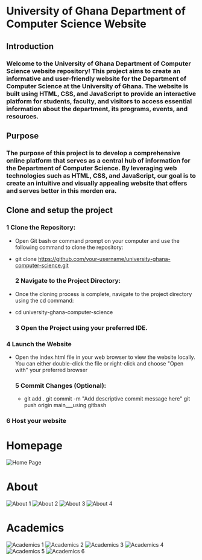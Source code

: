 # University of Ghana Department of Computer Science Website
## Introduction
### Welcome to the University of Ghana Department of Computer Science website repository! This project aims to create an informative and user-friendly website for the Department of Computer Science at the University of Ghana. The website is built using HTML, CSS, and JavaScript to provide an interactive platform for students, faculty, and visitors to access essential information about the department, its programs, events, and resources.
## Purpose
### The purpose of this project is to develop a comprehensive online platform that serves as a central hub of information for the Department of Computer Science. By leveraging web technologies such as HTML, CSS, and JavaScript, our goal is to create an intuitive and visually appealing website that offers and serves better in this morden era.

## Clone and setup the project 
### 1 Clone the Repository:
* Open Git bash or command prompt on your computer and use the following command to clone the repository:
* git clone https://github.com/your-username/university-ghana-computer-science.git

  ### 2 Navigate to the Project Directory:
* Once the cloning process is complete, navigate to the project directory using the cd command:
* cd university-ghana-computer-science

  ### 3 Open the Project using your preferred IDE.
### 4 Launch the Website 
* Open the index.html file in your web browser to view the website locally. You can either double-click the file or right-click and choose "Open with" your preferred browser
  ### 5 Commit Changes (Optional):
  * git add .
git commit -m "Add descriptive commit message here"
git push origin main___using gitbash
### 6 Host your website
# Homepage
![Home Page](https://github.com/Bransah/11296627_DCIT205/assets/151935858/1baf4818-0f68-4204-bef4-8ef360196c84)
# About
![About 1](https://github.com/Bransah/11296627_DCIT205/assets/151935858/0048d95e-ff19-4c37-9977-d52c099c37f3)
![About 2](https://github.com/Bransah/11296627_DCIT205/assets/151935858/9a06d45a-0e51-46de-aadc-b5e170910dbc)
![About 3](https://github.com/Bransah/11296627_DCIT205/assets/151935858/ff0ed2e8-682e-4b0e-ab6d-25242f6e2c93)
![About 4](https://github.com/Bransah/11296627_DCIT205/assets/151935858/9917fc55-e036-40ee-a37e-78caf6c059b4)
# Academics
![Academics 1](https://github.com/Bransah/11296627_DCIT205/assets/151935858/3aed97d9-70e7-46c4-94ef-638366a143b2)
![Academics 2](https://github.com/Bransah/11296627_DCIT205/assets/151935858/9a845969-5ac1-45d3-a607-5d2d5bda0a00)
![Academics 3](https://github.com/Bransah/11296627_DCIT205/assets/151935858/fde548a1-a1d9-4adc-aac0-8440bdf432d3)
![Academics 4](https://github.com/Bransah/11296627_DCIT205/assets/151935858/023a7ac2-2726-41c4-82dd-7e2ad580b0cd)
![Academics 5](https://github.com/Bransah/11296627_DCIT205/assets/151935858/37e45267-dd60-4847-ac14-797648f52378)
![Academics 6](https://github.com/Bransah/11296627_DCIT205/assets/151935858/8198e97e-1fbd-43c9-8dc5-e76a1494b598)

